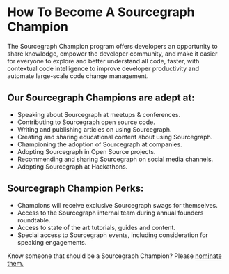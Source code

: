 # How To Become A Sourcegraph Champion

The Sourcegraph Champion program offers developers an opportunity to share knowledge, empower the developer community, and make it easier for everyone to explore and better understand all code, faster, with contextual code intelligence to improve developer productivity and automate large-scale code change management.

## Our Sourcegraph Champions are adept at:

- Speaking about Sourcegraph at meetups & conferences.
- Contributing to Sourcegraph open source code.
- Writing and publishing articles on using Sourcegraph.
- Creating and sharing educational content about using Sourcegraph.
- Championing the adoption of Sourcegraph at companies.
- Adopting Sourcegraph in Open Source projects.
- Recommending and sharing Sourcegraph on social media channels.
- Adopting Sourcegraph at Hackathons.

## Sourcegraph Champion Perks:

- Champions will receive exclusive Sourcegraph swags for themselves.
- Access to the Sourcegraph internal team during annual founders roundtable.
- Access to state of the art tutorials, guides and content.
- Special access to Sourcegraph events, including consideration for speaking engagements.

Know someone that should be a Sourcegraph Champion? Please [nominate them.](https://forms.gle/QP6BBCpN1TwQfHzo6)
